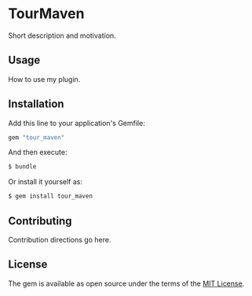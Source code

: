 # TourMaven
Short description and motivation.

## Usage
How to use my plugin.

## Installation
Add this line to your application's Gemfile:

```ruby
gem "tour_maven"
```

And then execute:
```bash
$ bundle
```

Or install it yourself as:
```bash
$ gem install tour_maven
```

## Contributing
Contribution directions go here.

## License
The gem is available as open source under the terms of the [MIT License](https://opensource.org/licenses/MIT).
